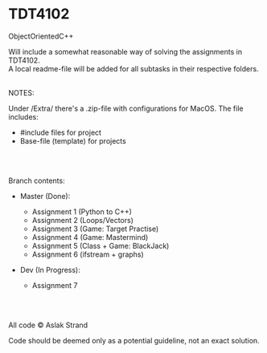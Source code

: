 # TDT4102
ObjectOrientedC++

Will include a somewhat reasonable way of solving the assignments in TDT4102.
<br>A local readme-file will be added for all subtasks in their respective folders.

<br>
NOTES:

Under /Extra/ there's a .zip-file with configurations for MacOS.
The file includes:
  - #include files for project
  - Base-file (template) for projects

<br>
<br>

Branch contents:
- Master (Done):
  - Assignment 1 (Python to C++)
  - Assignment 2 (Loops/Vectors)
  - Assignment 3 (Game: Target Practise)
  - Assignment 4 (Game: Mastermind)
  - Assignment 5 (Class + Game: BlackJack)
  - Assignment 6 (ifstream + graphs)

- Dev (In Progress):
  - Assignment 7
  
<br><br>

All code © Aslak Strand

Code should be deemed only as a potential guideline, not an exact solution.
